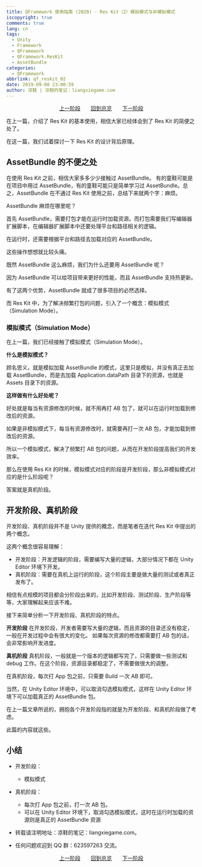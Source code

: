```yaml
---
title: QFramework 使用指南 (2020) - Res Kit（2）模拟模式与非模拟模式
iscopyright: true
comments: true
lang: cn
tags:
  - Unity
  - Framework
  - QFramework
  - QFramework.ResKit
  - AssetBundle
categories:
  - QFramework
abbrlink: qf_reskit_02
date: 2019-09-08 23:00:59 
author: 凉鞋 | 凉鞋的笔记：liangxiegame.com
---
```



<center>
<a href="https://tdou.cc/cn/qf_reskit_01.html">上一阶段</a> &nbsp;&nbsp;&nbsp;&nbsp;&nbsp;
<a href="https://tdou.cc/cn/qframework.html">回到总览</a> &nbsp;&nbsp;&nbsp;&nbsp;&nbsp;
<a href="https://tdou.cc/cn/qf_reskit_03.html">下一阶段</a>
</center>


在上一篇，介绍了 Res Kit 的基本使用，相信大家已经体会到了 Res Kit 的简便之处了。

在这一篇，我们试着探讨一下 Res Kit 的设计背后原理。

## AssetBundle 的不便之处
在使用 Res Kit 之前，相信大家多多少少接触过 AssetBundle。 有的童鞋可能是在项目中用过 AssetBundle，有的童鞋可能只是简单学习过 AssetBundle。总之，AssetBundle 在不通过 Res Kit 使用之前，总结下来就两个字：麻烦。

AssetBundle 麻烦在哪里呢？

首先 AssetBundle，需要打包才能在运行时加载资源。而打包需要我们写编辑器扩展脚本，在编辑器扩展脚本中还要处理平台和路径相关的逻辑。

在运行时，还需要根据平台和路径去加载对应的 AssetBundle。

这些操作想想就比较头痛。

既然 AssetBundle 这么麻烦，我们为什么还要用 AssetBundle 呢？

因为 AssetBundle 可以给项目带来更好的性能，而且 AssetBundle 支持热更新。

有了这两个优势，AssetBundle 就成了很多项目的必然选择。

而 Res Kit 中，为了解决频繁打包的问题，引入了一个概念：模拟模式（Simulation Mode）。

### 模拟模式（Simulation Mode）
在上一篇，我们已经接触了模拟模式（Simulation Mode）。

**什么是模拟模式？**

顾名思义，就是模拟加载 AssetBundle 的模式，这里只是模拟，并没有真正去加载 AssetBundle，而是去加载 Application.dataPath 目录下的资源，也就是 Assets 目录下的资源。

**这样做有什么好处呢？**

好处就是每当有资源修改的时候，就不用再打 AB 包了，就可以在运行时加载到修改后的资源。

如果是非模拟模式下，每当有资源修改时，就需要再打一次 AB 包，才能加载到修改后的资源。

所以一个模拟模式，解决了频繁打 AB 包的问题，从而在开发阶段提高我们的开发效率。

那么在使用 Res Kit 的时候，模拟模式对应的阶段是开发阶段，那么非模拟模式对应的是什么阶段呢？

答案就是真机阶段。

## 开发阶段、真机阶段
开发阶段、真机阶段并不是 Unity 提供的概念，而是笔者在迭代 Res Kit 中提出的两个概念。

这两个概念很容易理解：
* 开发阶段：开发逻辑的阶段，需要编写大量的逻辑，大部分情况下都在 Unity Editor 环境下开发。
* 真机阶段：需要在真机上运行的阶段，这个阶段主要是做大量的测试或者真正发布了。

相信有点规模的项目都会分阶段出来的，比如开发阶段、测试阶段、生产阶段等等，大家理解起来应该不难。

接下来简单分析一下开发阶段、真机阶段的特点。

**开发阶段**
在开发阶段，开发者需要写大量的逻辑，而且资源的目录还没有稳定，一般在开发过程中会有很大的变化。
如果每次资源的修改都需要打 AB 包的话，会非常影响开发进度。

**真机阶段**
真机阶段，一般就是一个版本的逻辑都写完了，只需要做一些测试和 debug 工作。在这个阶段，资源目录都稳定了，不需要做很大的调整。

在真机阶段，每次打 App 包之前，只需要 Build 一次 AB 即可。

当然，在 Unity Editor 环境中，可以取消勾选模拟模式，这样在 Unity Editor 环境下可以加载真正的 AssetBundle 包。

在上一篇文章所说的，拥抱各个开发阶段指的就是为开发阶段、和真机阶段做了考虑。

此篇的内容就这些。

## 小结
* 开发阶段：
  *  模拟模式
* 真机阶段：
  * 每次打 App 包之前，打一次 AB 包。
  * 可以在 Unity Editor 环境下，取消勾选模拟模式，这时在运行时加载的资源则是真正的 AssetBundle 资源

* 转载请注明地址：凉鞋的笔记：liangxiegame.com。
* 任何问题欢迎到 QQ 群：623597263 交流。


<center>
<a href="https://tdou.cc/cn/qf_reskit_01.html">上一阶段</a> &nbsp;&nbsp;&nbsp;&nbsp;&nbsp;
<a href="https://tdou.cc/cn/qframework.html">回到总览</a> &nbsp;&nbsp;&nbsp;&nbsp;&nbsp;
<a href="https://tdou.cc/cn/qf_reskit_03.html">下一阶段</a>
</center>
